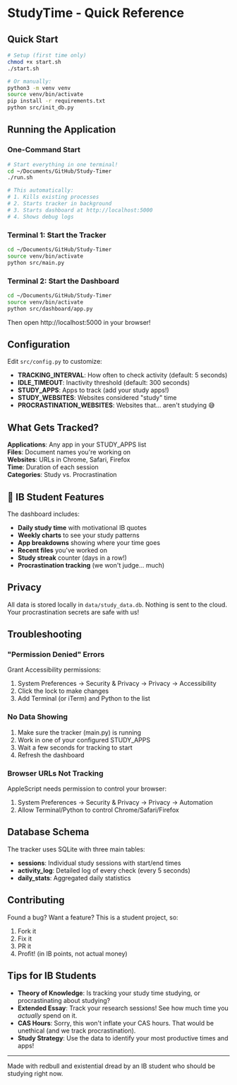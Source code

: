 # StudyTime - Quick Reference

## Quick Start

```bash
# Setup (first time only)
chmod +x start.sh
./start.sh

# Or manually:
python3 -m venv venv
source venv/bin/activate
pip install -r requirements.txt
python src/init_db.py
```

## Running the Application

### One-Command Start
```bash
# Start everything in one terminal!
cd ~/Documents/GitHub/Study-Timer
./run.sh

# This automatically:
# 1. Kills existing processes
# 2. Starts tracker in background
# 3. Starts dashboard at http://localhost:5000
# 4. Shows debug logs
```

### Terminal 1: Start the Tracker
```bash
cd ~/Documents/GitHub/Study-Timer
source venv/bin/activate
python src/main.py
```

### Terminal 2: Start the Dashboard
```bash
cd ~/Documents/GitHub/Study-Timer
source venv/bin/activate
python src/dashboard/app.py
```

Then open http://localhost:5000 in your browser!

## Configuration

Edit `src/config.py` to customize:
- **TRACKING_INTERVAL**: How often to check activity (default: 5 seconds)
- **IDLE_TIMEOUT**: Inactivity threshold (default: 300 seconds)
- **STUDY_APPS**: Apps to track (add your study apps!)
- **STUDY_WEBSITES**: Websites considered "study" time
- **PROCRASTINATION_WEBSITES**: Websites that... aren't studying 😅

## What Gets Tracked?

**Applications**: Any app in your STUDY_APPS list  
**Files**: Document names you're working on  
**Websites**: URLs in Chrome, Safari, Firefox  
**Time**: Duration of each session  
**Categories**: Study vs. Procrastination  

## 🎨 IB Student Features

The dashboard includes:
- **Daily study time** with motivational IB quotes
- **Weekly charts** to see your study patterns
- **App breakdowns** showing where your time goes
- **Recent files** you've worked on
- **Study streak** counter (days in a row!)
- **Procrastination tracking** (we won't judge... much)

## Privacy

All data is stored locally in `data/study_data.db`. Nothing is sent to the cloud. Your procrastination secrets are safe with us!

## Troubleshooting

### "Permission Denied" Errors
Grant Accessibility permissions:
1. System Preferences → Security & Privacy → Privacy → Accessibility
2. Click the lock to make changes
3. Add Terminal (or iTerm) and Python to the list

### No Data Showing
1. Make sure the tracker (main.py) is running
2. Work in one of your configured STUDY_APPS
3. Wait a few seconds for tracking to start
4. Refresh the dashboard

### Browser URLs Not Tracking
AppleScript needs permission to control your browser:
1. System Preferences → Security & Privacy → Privacy → Automation
2. Allow Terminal/Python to control Chrome/Safari/Firefox

## Database Schema

The tracker uses SQLite with three main tables:

- **sessions**: Individual study sessions with start/end times
- **activity_log**: Detailed log of every check (every 5 seconds)
- **daily_stats**: Aggregated daily statistics

## Contributing

Found a bug? Want a feature? This is a student project, so:
1. Fork it
2. Fix it
3. PR it
4. Profit! (in IB points, not actual money)

## Tips for IB Students

- **Theory of Knowledge**: Is tracking your study time studying, or procrastinating about studying?
- **Extended Essay**: Track your research sessions! See how much time you *actually* spend on it.
- **CAS Hours**: Sorry, this won't inflate your CAS hours. That would be unethical (and we track procrastination).
- **Study Strategy**: Use the data to identify your most productive times and apps!

---

Made with redbull and existential dread by an IB student who should be studying right now.
